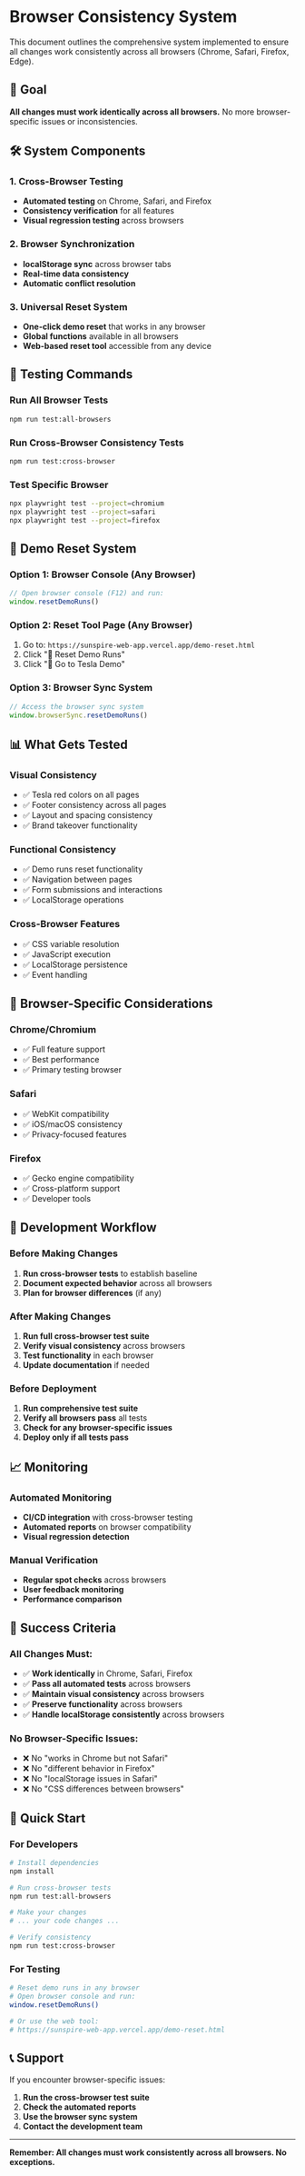 # Browser Consistency System

This document outlines the comprehensive system implemented to ensure all changes work consistently across all browsers (Chrome, Safari, Firefox, Edge).

## 🎯 Goal

**All changes must work identically across all browsers.** No more browser-specific issues or inconsistencies.

## 🛠️ System Components

### 1. Cross-Browser Testing
- **Automated testing** on Chrome, Safari, and Firefox
- **Consistency verification** for all features
- **Visual regression testing** across browsers

### 2. Browser Synchronization
- **localStorage sync** across browser tabs
- **Real-time data consistency** 
- **Automatic conflict resolution**

### 3. Universal Reset System
- **One-click demo reset** that works in any browser
- **Global functions** available in all browsers
- **Web-based reset tool** accessible from any device

## 🧪 Testing Commands

### Run All Browser Tests
```bash
npm run test:all-browsers
```

### Run Cross-Browser Consistency Tests
```bash
npm run test:cross-browser
```

### Test Specific Browser
```bash
npx playwright test --project=chromium
npx playwright test --project=safari
npx playwright test --project=firefox
```

## 🔄 Demo Reset System

### Option 1: Browser Console (Any Browser)
```javascript
// Open browser console (F12) and run:
window.resetDemoRuns()
```

### Option 2: Reset Tool Page (Any Browser)
1. Go to: `https://sunspire-web-app.vercel.app/demo-reset.html`
2. Click "🔄 Reset Demo Runs"
3. Click "🚀 Go to Tesla Demo"

### Option 3: Browser Sync System
```javascript
// Access the browser sync system
window.browserSync.resetDemoRuns()
```

## 📊 What Gets Tested

### Visual Consistency
- ✅ Tesla red colors on all pages
- ✅ Footer consistency across all pages
- ✅ Layout and spacing consistency
- ✅ Brand takeover functionality

### Functional Consistency
- ✅ Demo runs reset functionality
- ✅ Navigation between pages
- ✅ Form submissions and interactions
- ✅ LocalStorage operations

### Cross-Browser Features
- ✅ CSS variable resolution
- ✅ JavaScript execution
- ✅ LocalStorage persistence
- ✅ Event handling

## 🚨 Browser-Specific Considerations

### Chrome/Chromium
- ✅ Full feature support
- ✅ Best performance
- ✅ Primary testing browser

### Safari
- ✅ WebKit compatibility
- ✅ iOS/macOS consistency
- ✅ Privacy-focused features

### Firefox
- ✅ Gecko engine compatibility
- ✅ Cross-platform support
- ✅ Developer tools

## 🔧 Development Workflow

### Before Making Changes
1. **Run cross-browser tests** to establish baseline
2. **Document expected behavior** across all browsers
3. **Plan for browser differences** (if any)

### After Making Changes
1. **Run full cross-browser test suite**
2. **Verify visual consistency** across browsers
3. **Test functionality** in each browser
4. **Update documentation** if needed

### Before Deployment
1. **Run comprehensive test suite**
2. **Verify all browsers pass** all tests
3. **Check for any browser-specific issues**
4. **Deploy only if all tests pass**

## 📈 Monitoring

### Automated Monitoring
- **CI/CD integration** with cross-browser testing
- **Automated reports** on browser compatibility
- **Visual regression detection**

### Manual Verification
- **Regular spot checks** across browsers
- **User feedback monitoring**
- **Performance comparison**

## 🎉 Success Criteria

### All Changes Must:
- ✅ **Work identically** in Chrome, Safari, Firefox
- ✅ **Pass all automated tests** across browsers
- ✅ **Maintain visual consistency** across browsers
- ✅ **Preserve functionality** across browsers
- ✅ **Handle localStorage consistently** across browsers

### No Browser-Specific Issues:
- ❌ No "works in Chrome but not Safari"
- ❌ No "different behavior in Firefox"
- ❌ No "localStorage issues in Safari"
- ❌ No "CSS differences between browsers"

## 🚀 Quick Start

### For Developers
```bash
# Install dependencies
npm install

# Run cross-browser tests
npm run test:all-browsers

# Make your changes
# ... your code changes ...

# Verify consistency
npm run test:cross-browser
```

### For Testing
```bash
# Reset demo runs in any browser
# Open browser console and run:
window.resetDemoRuns()

# Or use the web tool:
# https://sunspire-web-app.vercel.app/demo-reset.html
```

## 📞 Support

If you encounter browser-specific issues:
1. **Run the cross-browser test suite**
2. **Check the automated reports**
3. **Use the browser sync system**
4. **Contact the development team**

---

**Remember: All changes must work consistently across all browsers. No exceptions.**
